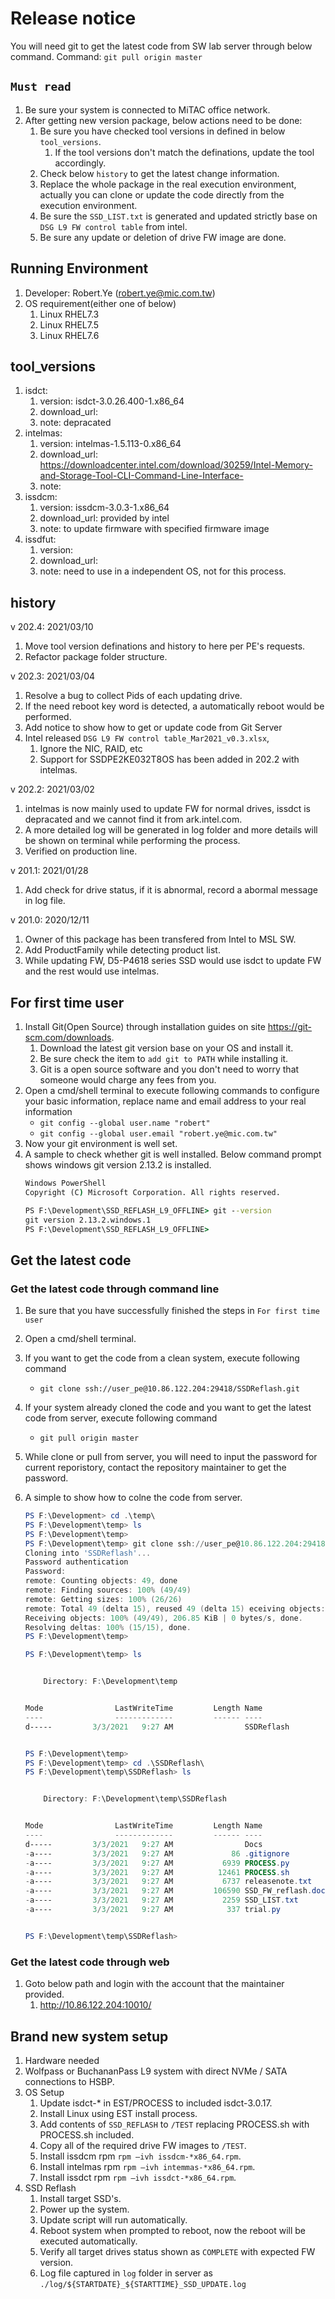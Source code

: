 # Release notice

You will need git to get the latest code from SW lab server through below command.
Command: `git pull origin master`


## `Must read`
1. Be sure your system is connected to MiTAC office network.
2. After getting new version package, below actions need to be done:
   1. Be sure you have checked tool versions in defined in below `tool_versions`.
      1. If the tool versions don't match the definations, update the tool accordingly.
   2. Check below `history` to get the latest change information.
   3. Replace the whole package in the real execution environment, actually you can clone or update the code directly from the execution environment.
   4. Be sure the `SSD_LIST.txt` is generated and updated strictly base on `DSG L9 FW control table` from intel.
   5. Be sure any update or deletion of drive FW image are done.



## Running Environment
1. Developer: Robert.Ye (robert.ye@mic.com.tw)
2. OS requirement(either one of below)
   1. Linux RHEL7.3
   2. Linux RHEL7.5
   3. Linux RHEL7.6



## tool_versions
1. isdct: 
   1. version: isdct-3.0.26.400-1.x86_64
   2. download_url: 
   3. note: depracated
2. intelmas: 
   1. version: intelmas-1.5.113-0.x86_64
   2. download_url: https://downloadcenter.intel.com/download/30259/Intel-Memory-and-Storage-Tool-CLI-Command-Line-Interface-
   3. note: 
3. issdcm: 
   1. version: issdcm-3.0.3-1.x86_64
   2. download_url: provided by intel
   3. note: to update firmware with specified firmware image
4. issdfut: 
   1. version: 
   2. download_url: 
   3. note: need to use in a independent OS, not for this process.



## history

v 202.4: 2021/03/10
1. Move tool version definations and history to here per PE's requests.
2. Refactor package folder structure.


v 202.3: 2021/03/04
1. Resolve a bug to collect Pids of each updating drive.
2. If the need reboot key word is detected, a automatically reboot would be performed.
3. Add notice to show how to get or update code from Git Server
4. Intel released `DSG L9 FW control table_Mar2021_v0.3.xlsx`,
   1. Ignore the NIC, RAID, etc
   2. Support for SSDPE2KE032T8OS has been added in 202.2 with intelmas.

v 202.2: 2021/03/02
1. intelmas is now mainly used to update FW for normal drives, issdct is depracated and we cannot find it from ark.intel.com.
2. A more detailed log will be generated in log folder and more details will be shown on terminal while performing the process.
3. Verified on production line.

v 201.1: 2021/01/28
1. Add check for drive status, if it is abnormal, record a abormal message in log file.

v 201.0: 2020/12/11
1. Owner of this package has been transfered from Intel to MSL SW.
2. Add ProductFamily while detecting product list.
3. While updating FW, D5-P4618 series SSD would use isdct to update FW and the rest would use intelmas.



## For first time user
1. Install Git(Open Source) through installation guides on site https://git-scm.com/downloads. 
   1. Download the latest git version base on your OS and install it.
   2. Be sure check the item to `add git to PATH` while installing it.
   3. Git is a open source software and you don't need to worry that someone would charge any fees from you.
2. Open a cmd/shell terminal to execute following commands to configure your basic information, replace name and email address to your real information
   * `git config --global user.name "robert"`
   * `git config --global user.email "robert.ye@mic.com.tw"`
3. Now your git environment is well set.
4. A sample to check whether git is well installed. Below command prompt shows windows git version 2.13.2 is installed.
    ```bat
    Windows PowerShell
    Copyright (C) Microsoft Corporation. All rights reserved.

    PS F:\Development\SSD_REFLASH_L9_OFFLINE> git --version
    git version 2.13.2.windows.1
    PS F:\Development\SSD_REFLASH_L9_OFFLINE>
    ```



## Get the latest code

### Get the latest code through command line
1. Be sure that you have successfully finished the steps in `For first time user`
2. Open a cmd/shell terminal.
3. If you want to get the code from a clean system, execute following command
   * `git clone ssh://user_pe@10.86.122.204:29418/SSDReflash.git`
4. If your system already cloned the code and you want to get the latest code from server, execute following command
   * `git pull origin master`
5. While clone or pull from server, you will need to input the password for current reporistory, contact the repository maintainer to get the password.
6. A simple to show how to colne the code from server.
    ```powershell
    PS F:\Development> cd .\temp\
    PS F:\Development\temp> ls
    PS F:\Development\temp>
    PS F:\Development\temp> git clone ssh://user_pe@10.86.122.204:29418/SSDReflash.git
    Cloning into 'SSDReflash'...
    Password authentication
    Password:
    remote: Counting objects: 49, done
    remote: Finding sources: 100% (49/49)
    remote: Getting sizes: 100% (26/26)
    remote: Total 49 (delta 15), reused 49 (delta 15) eceiving objects:  71% (35/49)
    Receiving objects: 100% (49/49), 206.85 KiB | 0 bytes/s, done.
    Resolving deltas: 100% (15/15), done.
    PS F:\Development\temp>
    ```

    ```powershell
    PS F:\Development\temp> ls


        Directory: F:\Development\temp


    Mode                LastWriteTime         Length Name
    ----                -------------         ------ ----
    d-----         3/3/2021   9:27 AM                SSDReflash


    PS F:\Development\temp>
    PS F:\Development\temp> cd .\SSDReflash\
    PS F:\Development\temp\SSDReflash> ls


        Directory: F:\Development\temp\SSDReflash


    Mode                LastWriteTime         Length Name
    ----                -------------         ------ ----
    d-----         3/3/2021   9:27 AM                Docs
    -a----         3/3/2021   9:27 AM             86 .gitignore
    -a----         3/3/2021   9:27 AM           6939 PROCESS.py
    -a----         3/3/2021   9:27 AM          12461 PROCESS.sh
    -a----         3/3/2021   9:27 AM           6737 releasenote.txt
    -a----         3/3/2021   9:27 AM         106590 SSD_FW_reflash.docx
    -a----         3/3/2021   9:27 AM           2259 SSD_LIST.txt
    -a----         3/3/2021   9:27 AM            337 trial.py


    PS F:\Development\temp\SSDReflash>
    ```


### Get the latest code through web
1. Goto below path and login with the account that the maintainer provided.
   1. http://10.86.122.204:10010/




## Brand new system setup

1.	Hardware needed
   1. Wolfpass or BuchananPass L9 system with direct NVMe / SATA connections to HSBP.
2. OS Setup
   1. Update isdct-* in EST/PROCESS to included isdct-3.0.17.
   2. Install Linux using EST install process.
   3. Add contents of `SSD_REFLASH` to `/TEST` replacing PROCESS.sh with PROCESS.sh included.
   4. Copy all of the required drive FW images to `/TEST`.
   5. Install issdcm rpm `rpm –ivh issdcm-*x86_64.rpm`.
   6. Install intelmas rpm `rpm –ivh intemmas-*x86_64.rpm`.
   7. Install issdct rpm `rpm –ivh issdct-*x86_64.rpm`.
3. SSD Reflash
   1. Install target SSD's.
   2. Power up the system.
   3. Update script will run automatically.
   4. Reboot system when prompted to reboot, now the reboot will be executed automatically.
   5. Verify all target drives status shown as `COMPLETE` with expected FW version.
   6. Log file captured in `log` folder in server as `./log/${STARTDATE}_${STARTTIME}_SSD_UPDATE.log`

